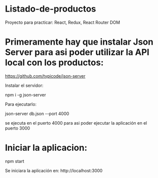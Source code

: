 # Listado-de-productos
Proyecto para practicar: React, Redux, React Router DOM

# Primeramente hay que instalar Json Server para asi poder utilizar la API local con los productos:

https://github.com/typicode/json-server

Instalar el servidor:

npm i -g json-server

Para ejecutarlo:

json-server db.json --port 4000

se ejecuta en el puerto 4000 para asi poder ejecutar la aplicación en el puerto 3000


# Iniciar la aplicacion:

npm start

Se iniciara la aplicación en: http://localhost:3000
